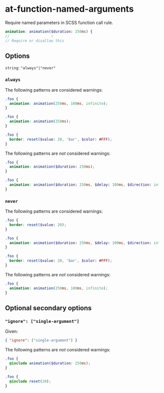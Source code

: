 # at-function-named-arguments

Require named parameters in SCSS function call rule.

```scss
animation: animation($duration: 250ms) {
//                   ↑
// Require or disallow this
```

## Options

`string`: `"always"|"never"`

### `always`

The following patterns are considered warnings:

```scss
.foo {
  animation: animation(250ms, 100ms, infinite);
} 
```

```scss
.foo {
  animation: animation(250ms);
} 
```

```scss
.foo {
  border: reset($value: 20, 'bar', $color: #FFF);
}
```

The following patterns are *not* considered warnings:

```scss
.foo {
  animation: animation($duration: 250ms);
}
```

```scss
.foo {
  animation: animation($duration: 250ms, $delay: 100ms, $direction: infinite);
}
```

### `never`

The following patterns are considered warnings:

```scss
.foo {
  border: reset($value: 20);
}
```

```scss
.foo {
  animation: animation($duration: 250ms, $delay: 100ms, $direction: infinite);
}
```

```scss
.foo {
  border: reset($value: 20, 'bar', $color: #FFF);
}
```

The following patterns are *not* considered warnings:

```scss
.foo {
  animation: animation(250ms, 100ms, infinite);
} 
```

## Optional secondary options

### `"ignore": ["single-argument"]`

Given:
```json
{ "ignore": ["single-argument"] }
```

The following patterns are *not* considered warnings:

```scss
.foo {
  @include animation($duration: 250ms);
}
```

```scss
.foo {
  @include reset(20);
}
```
